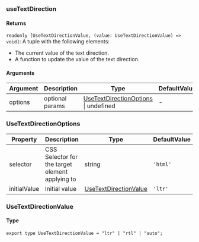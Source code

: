 ### useTextDirection

#### Returns

`readonly [UseTextDirectionValue, (value: UseTextDirectionValue) => void]`: A tuple with the following elements:

- The current value of the text direction.
- A function to update the value of the text direction.

#### Arguments

| Argument | Description     | Type                                                             | DefaultValue |
| -------- | --------------- | ---------------------------------------------------------------- | ------------ |
| options  | optional params | [UseTextDirectionOptions](#UseTextDirectionOptions) \| undefined | -            |

### UseTextDirectionOptions

| Property     | Description                                     | Type                                            | DefaultValue |
| ------------ | ----------------------------------------------- | ----------------------------------------------- | ------------ |
| selector     | CSS Selector for the target element applying to | string                                          | `'html'`     |
| initialValue | Initial value                                   | [UseTextDirectionValue](#UseTextDirectionValue) | `'ltr'`      |

### UseTextDirectionValue

#### Type

`export type UseTextDirectionValue = "ltr" | "rtl" | "auto";`

